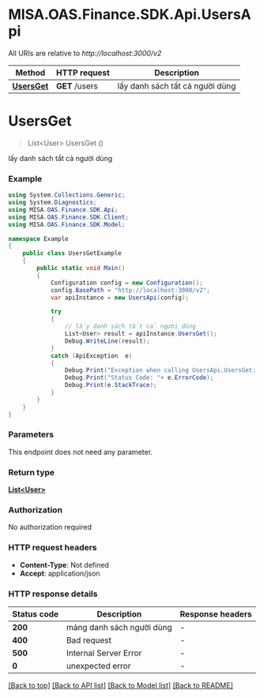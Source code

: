 # MISA.OAS.Finance.SDK.Api.UsersApi

All URIs are relative to *http://localhost:3000/v2*

Method | HTTP request | Description
------------- | ------------- | -------------
[**UsersGet**](UsersApi.md#usersget) | **GET** /users | lấy danh sách tất cả người dùng


<a name="usersget"></a>
# **UsersGet**
> List&lt;User&gt; UsersGet ()

lấy danh sách tất cả người dùng

### Example
```csharp
using System.Collections.Generic;
using System.Diagnostics;
using MISA.OAS.Finance.SDK.Api;
using MISA.OAS.Finance.SDK.Client;
using MISA.OAS.Finance.SDK.Model;

namespace Example
{
    public class UsersGetExample
    {
        public static void Main()
        {
            Configuration config = new Configuration();
            config.BasePath = "http://localhost:3000/v2";
            var apiInstance = new UsersApi(config);

            try
            {
                // lấy danh sách tất cả người dùng
                List<User> result = apiInstance.UsersGet();
                Debug.WriteLine(result);
            }
            catch (ApiException  e)
            {
                Debug.Print("Exception when calling UsersApi.UsersGet: " + e.Message );
                Debug.Print("Status Code: "+ e.ErrorCode);
                Debug.Print(e.StackTrace);
            }
        }
    }
}
```

### Parameters
This endpoint does not need any parameter.

### Return type

[**List&lt;User&gt;**](User.md)

### Authorization

No authorization required

### HTTP request headers

 - **Content-Type**: Not defined
 - **Accept**: application/json

### HTTP response details
| Status code | Description | Response headers |
|-------------|-------------|------------------|
| **200** | mảng danh sách người dùng |  -  |
| **400** | Bad request |  -  |
| **500** | Internal Server Error |  -  |
| **0** | unexpected error |  -  |

[[Back to top]](#) [[Back to API list]](../README.md#documentation-for-api-endpoints) [[Back to Model list]](../README.md#documentation-for-models) [[Back to README]](../README.md)

